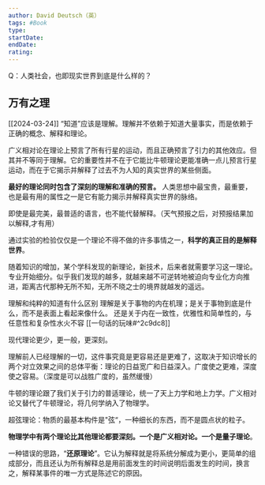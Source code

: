 ```yaml
---
author: David Deutsch（英）
tags: #Book 
type:
startDate: 
endDate:
rating: 
---
```



Q：人类社会，也即现实世界到底是什么样的？

## 万有之理 
[[2024-03-24]]
“知道”应该是理解。理解并不依赖于知道大量事实，而是依赖于正确的概念、解释和理论。

广义相对论在理论上预言了所有行星的运动，而且正确预言了引力的其他效应。但其并不等同于理解。它的重要性并不在于它能比牛顿理论更能准确一点儿预言行星运动，而在于它揭示并解释了过去不为人知的真实世界的某些侧面。

**最好的理论同时包含了深刻的理解和准确的预言。** 人类思想中最宝贵，最重要，也是最有用的属性之一是它有能力揭示并解释真实世界的脉络。

即使是最完美，最普适的语言，也不能代替解释。（天气预报之后，对预报结果加以解释,才有用）



通过实验的检验仅仅是一个理论不得不做的许多事情之一，**科学的真正目的是解释世界**。

随着知识的增加，某个学科发现的新理论，新技术，后来者就需要学习这一理论。专业开始细分。似乎我们发现的越多，就越来越不可逆转地被迫向专业化方向推进，距离古代那种无所不知，无所不晓之士的境界就越发的遥远。


理解和纯粹的知道有什么区别
理解是关于事物的内在机理；是关于事物到底是什么，而不是表面上看起来像什么。 还是关于内在一致性，优雅性和简单性的，与任意性和复杂性水火不容 [[一句话的玩味#^2c9dc8]]


现代理论更少，更一般，更深刻。

理解前人已经理解的一切，这件事究竟是更容易还是更难了，这取决于知识增长的两个对立效果之间的总体平衡：理论的日益宽广和日益深入。广度使之更难，深度使之容易。（深度是可以战胜广度的，虽然缓慢）

牛顿的理论跟了我们关于引力的普适理论，统一了天上力学和地上力学。广义相对论又替代了牛顿理论，将几何学纳入了物理学。

超弦理论：物质的最基本构件是"弦“，一种细长的东西，而不是圆点状的粒子。

**物理学中有两个理论比其他理论都要深刻。一个是广义相对论。一个是量子理论**。

一种错误的思路，“**还原理论**”。它认为解释就是将系统分解成为更小，更简单的组成部分，而且还认为所有解释总是用前面发生的时间说明后面发生的时间，换言之，解释某事件的唯一方式是陈述它的原因。